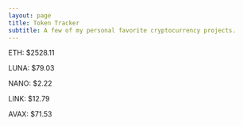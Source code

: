 ```yaml
---
layout: page
title: Token Tracker
subtitle: A few of my personal favorite cryptocurrency projects.
---
```


<!--BEGINCRYPTOINPUT-->
ETH: $2528.11

LUNA: $79.03

NANO: $2.22

LINK: $12.79

AVAX: $71.53

<!--ENDCRYPTOINPUT-->
